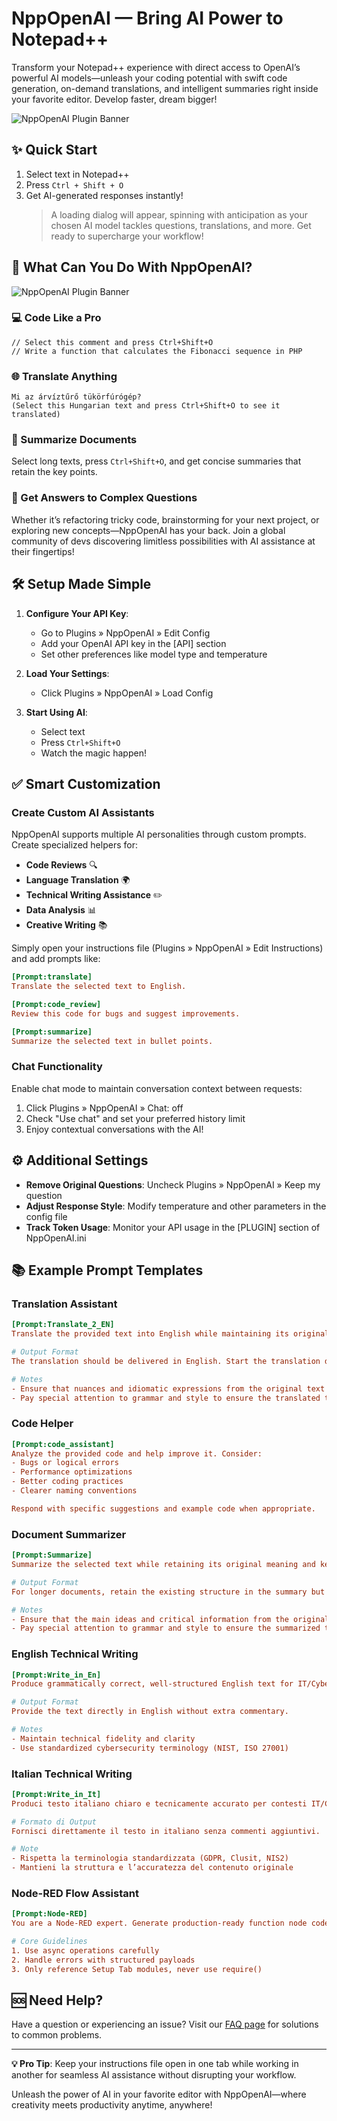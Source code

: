 # NppOpenAI — Bring AI Power to Notepad++

Transform your Notepad++ experience with direct access to OpenAI’s powerful AI models—unleash your coding potential with swift code generation, on-demand translations, and intelligent summaries right inside your favorite editor. Develop faster, dream bigger!

![NppOpenAI Plugin Banner](https://github.com/andrea-tomassi/nppopenai/blob/f90c9d16a6940ee17d920daeaa9253c8ef1c5674/src/Resources/npp_openai_screen.png)

## ✨ Quick Start

1. Select text in Notepad++
2. Press `Ctrl + Shift + O`
3. Get AI-generated responses instantly!
   > A loading dialog will appear, spinning with anticipation as your chosen AI model tackles questions, translations, and more. Get ready to supercharge your workflow!

## 🚀 What Can You Do With NppOpenAI?

![NppOpenAI Plugin Banner](https://github.com/andrea-tomassi/nppopenai/blob/bfa8e318cb91a7a780a485f3a2bd9743709a3d5a/src/Resources/toolbar_icon_chat_32x32.ico)

### 💻 Code Like a Pro

```
// Select this comment and press Ctrl+Shift+O
// Write a function that calculates the Fibonacci sequence in PHP
```

### 🌐 Translate Anything

```
Mi az árvíztűrő tükörfúrógép?
(Select this Hungarian text and press Ctrl+Shift+O to see it translated)
```

### 📝 Summarize Documents

Select long texts, press `Ctrl+Shift+O`, and get concise summaries that retain the key points.

### 🤔 Get Answers to Complex Questions

Whether it’s refactoring tricky code, brainstorming for your next project, or exploring new concepts—NppOpenAI has your back. Join a global community of devs discovering limitless possibilities with AI assistance at their fingertips!

## 🛠️ Setup Made Simple

1. **Configure Your API Key**:

   - Go to Plugins » NppOpenAI » Edit Config
   - Add your OpenAI API key in the [API] section
   - Set other preferences like model type and temperature

2. **Load Your Settings**:

   - Click Plugins » NppOpenAI » Load Config

3. **Start Using AI**:
   - Select text
   - Press `Ctrl+Shift+O`
   - Watch the magic happen!

## ✅ Smart Customization

### Create Custom AI Assistants

NppOpenAI supports multiple AI personalities through custom prompts. Create specialized helpers for:

- **Code Reviews** 🔍
- **Language Translation** 🌍
- **Technical Writing Assistance** ✏️
- **Data Analysis** 📊
- **Creative Writing** 📚

Simply open your instructions file (Plugins » NppOpenAI » Edit Instructions) and add prompts like:

```ini
[Prompt:translate]
Translate the selected text to English.

[Prompt:code_review]
Review this code for bugs and suggest improvements.

[Prompt:summarize]
Summarize the selected text in bullet points.
```

### Chat Functionality

Enable chat mode to maintain conversation context between requests:

1. Click Plugins » NppOpenAI » Chat: off
2. Check "Use chat" and set your preferred history limit
3. Enjoy contextual conversations with the AI!

## ⚙️ Additional Settings

- **Remove Original Questions**: Uncheck Plugins » NppOpenAI » Keep my question
- **Adjust Response Style**: Modify temperature and other parameters in the config file
- **Track Token Usage**: Monitor your API usage in the [PLUGIN] section of NppOpenAI.ini

## 📚 Example Prompt Templates

### Translation Assistant

```ini
[Prompt:Translate_2_EN]
Translate the provided text into English while maintaining its original meaning, tone and layout.

# Output Format
The translation should be delivered in English. Start the translation directly without prefacing it with any additional context or commentary.

# Notes
- Ensure that nuances and idiomatic expressions from the original text are accurately translated to retain their original intent and meaning.
- Pay special attention to grammar and style to ensure the translated text is easy to read and understand.
```

### Code Helper

```ini
[Prompt:code_assistant]
Analyze the provided code and help improve it. Consider:
- Bugs or logical errors
- Performance optimizations
- Better coding practices
- Clearer naming conventions

Respond with specific suggestions and example code when appropriate.
```

### Document Summarizer

```ini
[Prompt:Summarize]
Summarize the selected text while retaining its original meaning and key points. Use dynamic reasoning to determine whether to keep the overall structure for long documents or merge the content into a single paragraph for shorter documents.

# Output Format
For longer documents, retain the existing structure in the summary but condensed. For shorter documents, deliver the summary as a single, coherent paragraph in English.

# Notes
- Ensure that the main ideas and critical information from the original text are accurately captured.
- Pay special attention to grammar and style to ensure the summarized text is easy to read and understand.
```

### English Technical Writing

```ini
[Prompt:Write_in_En]
Produce grammatically correct, well-structured English text for IT/Cybersecurity contexts.

# Output Format
Provide the text directly in English without extra commentary.

# Notes
- Maintain technical fidelity and clarity
- Use standardized cybersecurity terminology (NIST, ISO 27001)
```

### Italian Technical Writing

```ini
[Prompt:Write_in_It]
Produci testo italiano chiaro e tecnicamente accurato per contesti IT/Cybersecurity.

# Formato di Output
Fornisci direttamente il testo in italiano senza commenti aggiuntivi.

# Note
- Rispetta la terminologia standardizzata (GDPR, Clusit, NIS2)
- Mantieni la struttura e l’accuratezza del contenuto originale
```

### Node-RED Flow Assistant

```ini
[Prompt:Node-RED]
You are a Node-RED expert. Generate production-ready function node code.

# Core Guidelines
1. Use async operations carefully
2. Handle errors with structured payloads
3. Only reference Setup Tab modules, never use require()
```

## 🆘 Need Help?

Have a question or experiencing an issue? Visit our [FAQ page](https://github.com/Krazal/nppopenai/wiki/FAQ) for solutions to common problems.

---

**💡 Pro Tip**: Keep your instructions file open in one tab while working in another for seamless AI assistance without disrupting your workflow.

Unleash the power of AI in your favorite editor with NppOpenAI—where creativity meets productivity anytime, anywhere!
